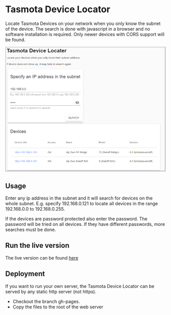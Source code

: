 # Tasmota Device Locator

Locate Tasmota Devices on your network when you only know the subnet of the device.
The search is done with javascript in a browser and no software installation is required.
Only newer devices with CORS support will be found.

![Tasmota Device Locator](doc/TasmotaDeviceLocator.png#1)

## Usage

Enter any ip address in the subnet and it will search for devices on the whole subnet.
E.g. specify 192.168.0.121 to locate all devices in the range 192.168.0.0 to 192.168.0.255.

If the devices are password protected also enter the password. The password will be tried
on all devices. If they have different passwords, more searches must be done.

## Run the live version
The live version can be found [here](http://tasmota.simplethings.work)

## Deployment
If you want to run your own server, the Tasmota Device Locator can be served by any static
http server (not https).
- Checkout the branch gh-pages.
- Copy the files to the root of the web server

